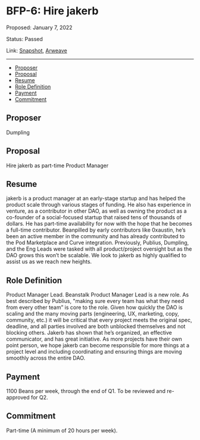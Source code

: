 # BFP-6: Hire jakerb

Proposed: January 7, 2022

Status: Passed

Link: [Snapshot](https://snapshot.org/#/beanstalkfarms.eth/proposal/0x3e7c9a9e297b13ca56d8b7b4a7e692702ea6eacec84a277f5092a10c7cac3e63), [Arweave](https://arweave.net/tbaE9twJFb78lKaVHS2Y5hVBaWlKz14sDTkJiesS20I)

---

- [Proposer](#proposer)
- [Proposal](#proposal)
- [Resume](#resume)
- [Role Definition](#role-definition)
- [Payment](#payment)
- [Commitment](#commitment)

## Proposer

Dumpling

## Proposal

Hire jakerb as part-time Product Manager

## Resume

jakerb is a product manager at an early-stage startup and has helped the product scale through various stages of funding. He also has experience in venture, as a contributor in other DAO, as well as owning the product as a co-founder of a social-focused startup that raised tens of thousands of dollars. He has part-time availability for now with the hope that he becomes a full-time contributor. Beanpilled by early contributors like 0xaustin, he’s been an active member in the community and has already contributed to the Pod Marketplace and Curve integration. Previously, Publius, Dumpling, and the Eng Leads were tasked with all product/project oversight but as the DAO grows this won’t be scalable. We look to jakerb as highly qualified to assist us as we reach new heights.

## Role Definition

Product Manager Lead. Beanstalk Product Manager Lead is a new role. As best described by Publius, "making sure every team has what they need from every other team” is core to the role. Given how quickly the DAO is scaling and the many moving parts (engineering, UX, marketing, copy, community, etc.) it will be critical that every project meets the original spec, deadline, and all parties involved are both unblocked themselves and not blocking others. Jakerb has shown that he’s organized, an effective communicator, and has great initiative. As more projects have their own point person, we hope jakerb can become responsible for more things at a project level and including coordinating and ensuring things are moving smoothly across the entire DAO.

## Payment

1100 Beans per week, through the end of Q1. To be reviewed and re-approved for Q2. 

## Commitment

Part-time (A minimum of 20 hours per week).
